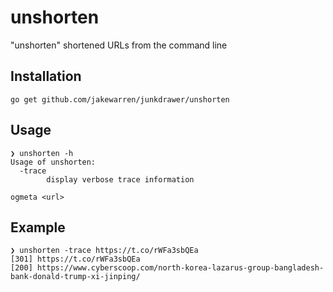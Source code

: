 # unshorten

"unshorten" shortened URLs from the command line

## Installation

```
go get github.com/jakewarren/junkdrawer/unshorten
```

## Usage

```
❯ unshorten -h
Usage of unshorten:
  -trace
    	display verbose trace information
```
```
ogmeta <url>
```

## Example

```
❯ unshorten -trace https://t.co/rWFa3sbQEa
[301] https://t.co/rWFa3sbQEa
[200] https://www.cyberscoop.com/north-korea-lazarus-group-bangladesh-bank-donald-trump-xi-jinping/
```